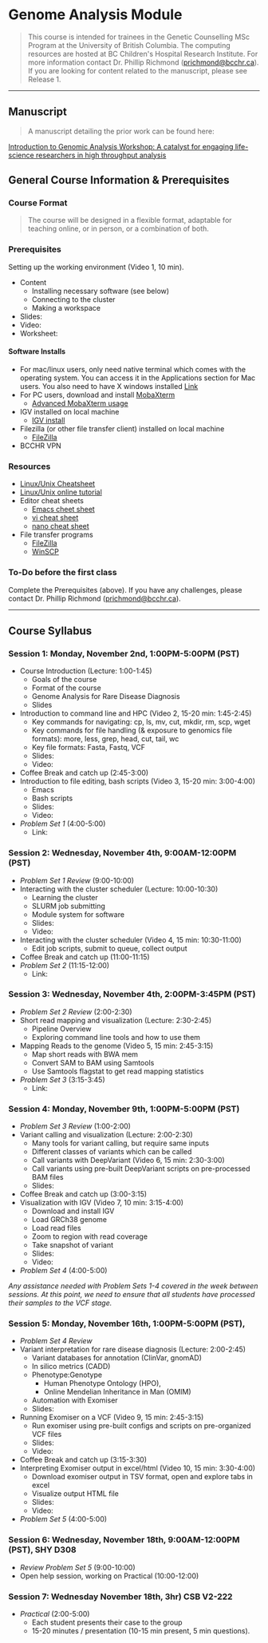 # Genome Analysis Module
> This course is intended for trainees in the Genetic Counselling MSc Program at the University of British Columbia. The computing resources are hosted at BC Children's Hospital Research Institute. 
> For more information contact Dr. Phillip Richmond (prichmond@bcchr.ca). If you are looking for content related to the manuscript, please see Release 1. 

---
## Manuscript
> A manuscript detailing the prior work can be found here:

[Introduction to Genomic Analysis Workshop: A catalyst for engaging life-science researchers in high throughput analysis](https://f1000research.com/articles/8-1221)


## General Course Information & Prerequisites
### Course Format

> The course will be designed in a flexible format, adaptable for teaching online, or in person, or a combination of both. 

### Prerequisites  
Setting up the working environment (Video 1, 10 min). 
+ Content
  + Installing necessary software (see below) 
  + Connecting to the cluster 
  + Making a workspace 
+ Slides: 
+ Video: 
+ Worksheet: 

#### Software Installs  
+ For mac/linux users, only need native terminal which comes with the operating system.  You can access it in the Applications section for Mac users.  You also need to have X windows installed [Link](https://www.xquartz.org/)
+ For PC users, download and install [MobaXterm](http://mobaxterm.mobatek.net/) 
  + [Advanced MobaXterm usage](https://www.youtube.com/watch?v=Gkl8LD1rwlU)  
+ IGV installed on local machine 
  + [IGV install](https://www.broadinstitute.org/software/igv/log-in) 
+ Filezilla (or other file transfer client) installed on local machine
  + [FileZilla](https://filezilla-project.org/)
+ BCCHR VPN  


### Resources  
+ [Linux/Unix Cheatsheet](https://github.com/Phillip-a-richmond/ARC-Bioinformatics-Training/blob/master/Resources/UnixCheatSheet.pdf) 
+ [Linux/Unix online tutorial](http://www.ee.surrey.ac.uk/Teaching/Unix/) 
+ Editor cheat sheets 
  + [Emacs cheet sheet](http://www.rgrjr.com/emacs/emacs_cheat.html) 
  + [vi cheat sheet](http://www.lagmonster.org/docs/vi.html) 
  + [nano cheat sheet](http://www.codexpedia.com/text-editor/nano-text-editor-command-cheatsheet/) 
+ File transfer programs  
  + [FileZilla](https://filezilla-project.org/)
  + [WinSCP](https://winscp.net/eng/download.php) 
      
### To-Do before the first class  
Complete the Prerequisites (above). If you have any challenges, please contact Dr. Phillip Richmond (prichmond@bcchr.ca). 

---

## Course Syllabus  

### Session 1: Monday, November 2nd, 1:00PM-5:00PM (PST)
+ Course Introduction (Lecture: 1:00-1:45)
  + Goals of the course
  + Format of the course
  + Genome Analysis for Rare Disease Diagnosis 
  + Slides[]()
+ Introduction to command line and HPC (Video 2, 15-20 min: 1:45-2:45)
  + Key commands for navigating: cp, ls, mv, cut, mkdir, rm, scp, wget
  + Key commands for file handling (& exposure to genomics file formats): more, less, grep, head, cut, tail, wc
  + Key file formats: Fasta, Fastq, VCF
  + Slides:[]()
  + Video:[]()
+ Coffee Break and catch up (2:45-3:00)
+ Introduction to file editing, bash scripts (Video 3, 15-20 min: 3:00-4:00)
  + Emacs
  + Bash scripts
  + Slides:[]()
  + Video:[]()
+ *Problem Set 1* (4:00-5:00)
  + Link: []()

### Session 2: Wednesday, November 4th, 9:00AM-12:00PM (PST)
+ *Problem Set 1 Review* (9:00-10:00)
+ Interacting with the cluster scheduler (Lecture: 10:00-10:30)
  + Learning the cluster
  + SLURM job submitting
  + Module system for software
  + Slides: []()
  + Video: []()
+ Interacting with the cluster scheduler (Video 4, 15 min: 10:30-11:00)
  + Edit job scripts, submit to queue, collect output
+ Coffee Break and catch up (11:00-11:15)
+ *Problem Set 2* (11:15-12:00)
  + Link: []()

### Session 3: Wednesday, November 4th, 2:00PM-3:45PM (PST)
+ *Problem Set 2 Review* (2:00-2:30)
+ Short read mapping and visualization (Lecture: 2:30-2:45)
  + Pipeline Overview
  + Exploring command line tools and how to use them
+ Mapping Reads to the genome (Video 5, 15 min: 2:45-3:15) 
  + Map short reads with BWA mem
  + Convert SAM to BAM using Samtools
  + Use Samtools flagstat to get read mapping statistics
+ *Problem Set 3* (3:15-3:45)
  + Link: []() 

### Session 4: Monday, November 9th, 1:00PM-5:00PM (PST)
+ *Problem Set 3 Review* (1:00-2:00)
+ Variant calling and visualization (Lecture: 2:00-2:30)
  + Many tools for variant calling, but require same inputs
  + Different classes of variants which can be called 
  + Call variants with DeepVariant (Video 6, 15 min: 2:30-3:00) 
  + Call variants using pre-built DeepVariant scripts on pre-processed BAM files
  + Slides: []()
+ Coffee Break and catch up (3:00-3:15)
+ Visualization with IGV (Video 7, 10 min: 3:15-4:00)
  + Download and install IGV
  + Load GRCh38 genome
  + Load read files
  + Zoom to region with read coverage
  + Take snapshot of variant
  + Slides: []()
  + Video: []()
+ *Problem Set 4* (4:00-5:00)

_*Any assistance needed with Problem Sets 1-4 covered in the week between sessions. At this point, we need to ensure that all students have processed their samples to the VCF stage.*_

### Session 5: Monday, November 16th, 1:00PM-5:00PM (PST), 
+ *Problem Set 4 Review*
+ Variant interpretation for rare disease diagnosis (Lecture: 2:00-2:45) 
  + Variant databases for annotation (ClinVar, gnomAD)
  + In silico metrics (CADD)
  + Phenotype:Genotype
    + Human Phenotype Ontology (HPO), 
    + Online Mendelian Inheritance in Man (OMIM)
  + Automation with Exomiser
  + Slides: []()
+ Running Exomiser on a VCF (Video 9, 15 min: 2:45-3:15)
  + Run exomiser using pre-built configs and scripts on pre-organized VCF files
  + Slides: []()
  + Video: []()
+ Coffee Break and catch up (3:15-3:30)
+ Interpreting Exomiser output in excel/html (Video 10, 15 min: 3:30-4:00)
  + Download exomiser output in TSV format, open and explore tabs in excel
  + Visualize output HTML file
  + Slides: []()
  + Video: []()
+ *Problem Set 5* (4:00-5:00)

### Session 6: Wednesday, November 18th, 9:00AM-12:00PM (PST), SHY D308
+ *Review Problem Set 5* (9:00-10:00)
+ Open help session, working on Practical (10:00-12:00)

### Session 7: Wednesday November 18th, 3hr) CSB V2-222
+ *Practical* (2:00-5:00)
  + Each student presents their case to the group 
  + 15-20 minutes / presentation (10-15 min present, 5 min questions). 







